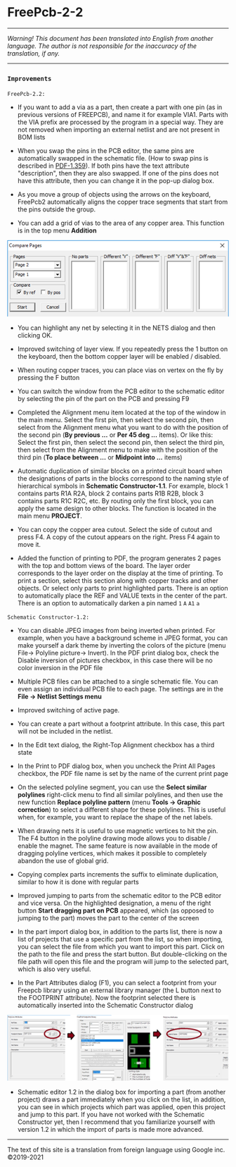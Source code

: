 # FreePcb-2-2

***

_Warning! This document has been translated into English from another language. The author is not responsible for the inaccuracy of the translation, if any._

***
### `Improvements`

`FreePcb-2.2:`

* If you want to add a via as a part, then create a part with one pin (as in previous versions of FREEPCB), and name it for example VIA1. Parts with the VIA prefix are processed by the program in a special way. They are not removed when importing an external netlist and are not present in BOM lists

* When you swap the pins in the PCB editor, the same pins are automatically swapped in the schematic file. (How to swap pins is described in [PDF-1.359](https://github.com/Duxah/FreePCB-2/raw/master/FreePcb-2/bin/doc/freepcb_user_guide.pdf)). If both pins have the text attribute "description", then they are also swapped. If one of the pins does not have this attribute, then you can change it in the pop-up dialog box.

* As you move a group of objects using the arrows on the keyboard, FreePcb2 automatically aligns the copper trace segments that start from the pins outside the group.

* You can add a grid of vias to the area of ​​any copper area. This function is in the top menu **Addition**

![](pictures/presentation_1.png)

* You can highlight any net by selecting it in the NETS dialog and then clicking OK.

* Improved switching of layer view. If you repeatedly press the 1 button on the keyboard, then the bottom copper layer will be enabled / disabled.

* When routing copper traces, you can place vias on vertex on the fly by pressing the F button

* You can switch the window from the PCB editor to the schematic editor by selecting the pin of the part on the PCB and pressing F9

* Completed the Alignment menu item located at the top of the window in the main menu. Select the first pin, then select the second pin, then select from the Alignment menu what you want to do with the position of the second pin (**By previous ...** or **Per 45 deg ...** items). Or like this: Select the first pin, then select the second pin, then select the third pin, then select from the Alignment menu to make with the position of the third pin (**To place between ...** or **Midpoint into ...** items)

* Automatic duplication of similar blocks on a printed circuit board when the designations of parts in the blocks correspond to the naming style of hierarchical symbols in **Schematic Constructor-1.1**. For example, block 1 contains parts R1A R2A, block 2 contains parts R1B R2B, block 3 contains parts R1C R2C, etc. By routing only the first block, you can apply the same design to other blocks. The function is located in the main menu **PROJECT**.

* You can copy the copper area cutout. Select the side of cutout and press F4. A copy of the cutout appears on the right. Press F4 again to move it. 

* Added the function of printing to PDF, the program generates 2 pages with the top and bottom views of the board. The layer order corresponds to the layer order on the display at the time of printing. To print a section, select this section along with copper tracks and other objects. Or select only parts to print highlighted parts. There is an option to automatically place the REF and VALUE texts in the center of the part. There is an option to automatically darken a pin named `1` `A` `A1` `a`

`Schematic Constructor-1.2:`

* You can disable JPEG images from being inverted when printed. For example, when you have a background scheme in JPEG format, you can make yourself a dark theme by inverting the colors of the picture (menu File-> Polyline picture-> Invert). In the PDF print dialog box, check the Disable inversion of pictures checkbox, in this case there will be no color inversion in the PDF file

* Multiple PCB files can be attached to a single schematic file. You can even assign an individual PCB file to each page. The settings are in the **File -> Netlist Settings menu**

* Improved switching of active page.

* You can create a part without a footprint attribute. In this case, this part will not be included in the netlist.

* In the Edit text dialog, the Right-Top Alignment checkbox has a third state

* In the Print to PDF dialog box, when you uncheck the Print All Pages checkbox, the PDF file name is set by the name of the current print page

* On the selected polyline segment, you can use the **Select similar polylines** right-click menu to find all similar polylines, and then use the new function  **Replace polyline pattern** (menu **Tools -> Graphic correction**) to select a different shape for these polylines. This is useful when, for example, you want to replace the shape of the net labels.

* When drawing nets it is useful to use magnetic vertices to hit the pin. The F4 button in the polyline drawing mode allows you to disable / enable the magnet. The same feature is now available in the mode of dragging polyline vertices, which makes it possible to completely abandon the use of global grid.

* Copying complex parts increments the suffix to eliminate duplication, similar to how it is done with regular parts 

* Improved jumping to parts from the schematic editor to the PCB editor and vice versa. On the highlighted designation, a menu of the right button **Start dragging part on PCB** appeared, which (as opposed to jumping to the part) moves the part to the center of the screen

* In the part import dialog box, in addition to the parts list, there is now a list of projects that use a specific part from the list, so when importing, you can select the file from which you want to import this part. Click on the path to the file and press the start button. But double-clicking on the file path will open this file and the program will jump to the selected part, which is also very useful.

* In the Part Attributes dialog (F1), you can select a footprint from your Freepcb library using an external library manager (the L button next to the FOOTPRINT attribute). Now the footprint selected there is automatically inserted into the Schematic Constructor dialog

![](pictures/presentation_2.png)

* Schematic editor 1.2 in the dialog box for importing a part (from another project) draws a part immediately when you click on the list, in addition, you can see in which projects which part was applied, open this project and jump to this part. If you have not worked with the Schematic Constructor yet, then I recommend that you familiarize yourself with version 1.2 in which the import of parts is made more advanced. 

***

The text of this site is a translation from foreign language using Google inc. ©2019-2021
